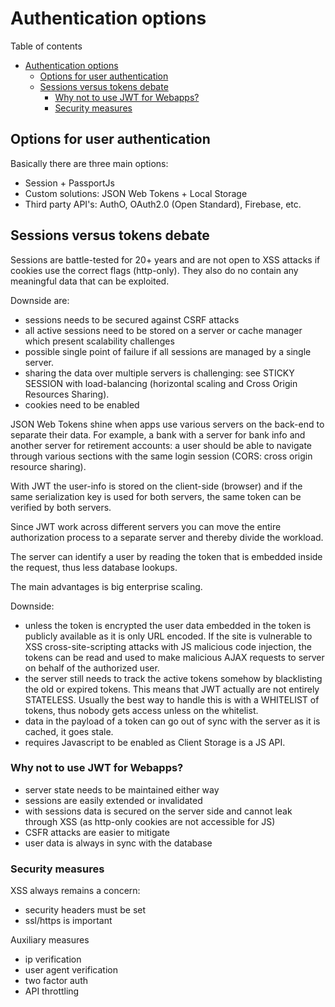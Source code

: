 # Authentication options
Table of contents
- [Authentication options](#authentication-options)
  - [Options for user authentication](#options-for-user-authentication)
  - [Sessions versus tokens debate](#sessions-versus-tokens-debate)
    - [Why not to use JWT for Webapps?](#why-not-to-use-jwt-for-webapps)
    - [Security measures](#security-measures)

## Options for user authentication
Basically there are three main options:
- Session + PassportJs
- Custom solutions: JSON Web Tokens + Local Storage
- Third party API's: AuthO, OAuth2.0 (Open Standard), Firebase, etc. 

## Sessions versus tokens debate
Sessions are battle-tested for 20+ years and are not open to XSS attacks if cookies use the correct flags (http-only). They also do no contain any meaningful data that can be exploited.

Downside are:
- sessions needs to be secured against CSRF attacks
- all active sessions need to be stored on a server or cache manager which present scalability challenges
- possible single point of failure if all sessions are managed by a single server.
- sharing the data over multiple servers is challenging: see STICKY SESSION with load-balancing (horizontal scaling and Cross Origin Resources Sharing).
- cookies need to be enabled

JSON Web Tokens shine when apps use various servers on the back-end to separate their data. For example, a bank with a server for bank info and another server for retirement accounts: a user should be able to navigate through various sections with the same login session (CORS: cross origin resource sharing).

With JWT the user-info is stored on the client-side (browser) and if the same serialization key is used for both servers, the same token can be verified by both servers. 

Since JWT work across different servers you can move the entire authorization process to a separate server and thereby divide the workload. 

The server can identify a user by reading the token that is embedded inside the request, thus less database lookups.

The main advantages is big enterprise scaling.

Downside:
- unless the token is encrypted the user data embedded in the token is publicly available as it is only URL encoded. If the site is vulnerable to XSS cross-site-scripting attacks with JS malicious code injection, the tokens can be read and used to make malicious AJAX requests to server on behalf of the authorized user.
- the server still needs to track the active tokens somehow by blacklisting the old or expired tokens. This means that JWT actually are not entirely STATELESS. Usually the best way to handle this is with a WHITELIST of tokens, thus nobody gets access unless on the whitelist.
- data in the payload of a token can go out of sync with the server as it is cached, it goes stale.
- requires Javascript to be enabled as Client Storage is a JS API.

### Why not to use JWT for Webapps?
- server state needs to be maintained either way
- sessions are easily extended or invalidated
- with sessions data is secured on the server side and cannot leak through XSS (as http-only cookies are not accessible for JS)
- CSFR attacks are easier to mitigate
- user data is always in sync with the database

### Security measures
XSS always remains a concern:
- security headers must be set
- ssl/https is important

Auxiliary measures
- ip verification
- user agent verification
- two factor auth
- API throttling